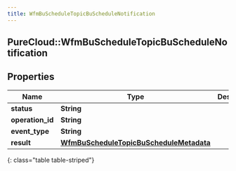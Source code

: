 ```yaml
---
title: WfmBuScheduleTopicBuScheduleNotification
---
```

## PureCloud::WfmBuScheduleTopicBuScheduleNotification

## Properties

|Name | Type | Description | Notes|
|------------ | ------------- | ------------- | -------------|
| **status** | **String** |  | [optional] |
| **operation_id** | **String** |  | [optional] |
| **event_type** | **String** |  | [optional] |
| **result** | [**WfmBuScheduleTopicBuScheduleMetadata**](WfmBuScheduleTopicBuScheduleMetadata.html) |  | [optional] |
{: class="table table-striped"}


